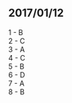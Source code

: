 ## 2017/01/12

1 - B <br>
2 - C <br>
3 - A <br>
4 - C <br>
5 - B <br>
6 - D <br>
7 - A <br>
8 - B <br>
